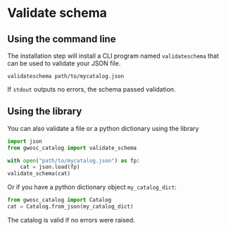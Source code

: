 
# Validate schema

## Using the command line

The installation step will install a CLI program named `validateschema` that can be used to validate your JSON file.

```shell
validateschema path/to/mycatalog.json
```

If `stdout` outputs no errors, the schema passed validation.

## Using the library

You can also validate a file or a python dictionary using the library

```python
import json
from gwosc_catalog import validate_schema

with open("path/to/mycatalog.json") as fp:
    cat = json.load(fp)
validate_schema(cat)
```

Or if you have a python dictionary object `my_catalog_dict`:

```python
from gwosc_catalog import Catalog
cat = Catalog.from_json(my_catalog_dict)
```

The catalog is valid if no errors were raised.

